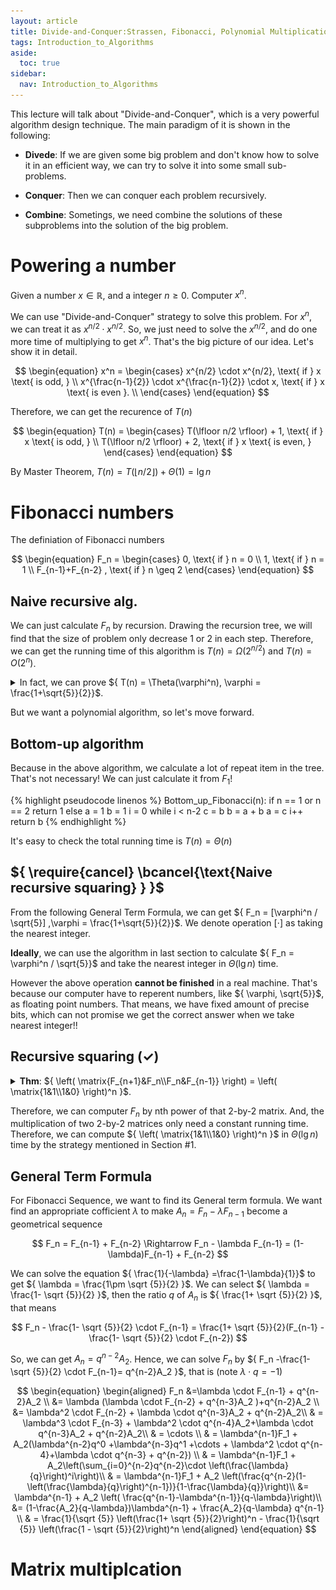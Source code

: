 ```yaml
---
layout: article
title: Divide-and-Conquer:Strassen, Fibonacci, Polynomial Multiplication
tags: Introduction_to_Algorithms
aside:
  toc: true
sidebar:
  nav: Introduction_to_Algorithms
---
```


This lecture will talk about "Divide-and-Conquer", which is a very powerful algorithm design technique. The main paradigm of it is shown in the following:

* <b>Divede</b>: If we are given some big problem and don't know how to solve it in an efficient way, we can try to solve it into some small sub-problems.

* <b>Conquer</b>: Then we can conquer each problem recursively.

* <b>Combine</b>: Sometings, we need combine the solutions of these subproblems into the solution of the big problem.

<!--more-->

# Powering a number

Given a number ${ x \in \mathbb{R}}$, and a integer ${ n \geq 0 }$. Computer ${ x^n }$.

We can use "Divide-and-Conquer" strategy to solve this problem. For ${ x^n }$, we can treat it as ${ x^{n/2} \cdot x^{n/2} }$. So, we just need to solve the ${ x^{n/2} }$, and do one more time of multiplying to get ${ x^n }$. That's the big picture of our idea. Let's show it in detail.

<center>$$
\begin{equation}
x^n = 
\begin{cases}
x^{n/2} \cdot x^{n/2}, \text{ if } x \text{ is odd, } \\
x^{\frac{n-1}{2}} \cdot x^{\frac{n-1}{2}} \cdot x, \text{ if } x \text{ is even }. \\
\end{cases}
\end{equation}
$$</center>

Therefore, we can get the recurence of ${ T(n)}$

<center>$$
\begin{equation}
T(n) = 
\begin{cases}
T(\lfloor n/2 \rfloor) + 1, \text{ if } x \text{ is odd, } \\
T(\lfloor n/2 \rfloor) + 2, \text{ if } x \text{ is even, }
\end{cases}
\end{equation}
$$</center>

By Master Theorem, ${ T(n) = T(\lfloor n/2 \rfloor) + \Theta(1) = \lg n }$

# Fibonacci numbers

The definiation of Fibonacci numbers

<center>$$
\begin{equation}
F_n = 
\begin{cases}
0, \text{ if } n = 0 \\
1, \text{ if } n = 1 \\
F_{n-1}+F_{n-2} , \text{ if } n \geq 2
\end{cases}
\end{equation}
$$</center>

## Naive recursive alg.

We can just calculate ${ F_n }$ by recursion. Drawing the recursion tree, we will find that the size of problem only decrease ${ 1 }$ or ${ 2 }$ in each step. Therefore, we can get the running time of this algorithm is ${ T(n) = \Omega(2^{n/2}) }$ and ${ T(n) = O(2^n) }$.

<details><summary>In fact, we can prove ${ T(n) = \Theta(\varphi^n), \varphi = \frac{1+\sqrt{5}}{2}}$. </summary>

We can get the recurrence is ${ T(n)=T(n-1)+T(n-2)+\Theta(1) }$. And ${ T(0),T(1) }$ is trivial.

If we draw the recursion tree and aligned it to the tree of Fibonacci number. Like the following figure, we can calculate the number of notes.

<p align="center">
    <img src="/post_image/Introduction_to_Algorithm/Lec_3/Fibonacci.png" width="70%">
</p>

<p align="center">
    <img src="/post_image/Introduction_to_Algorithm/Lec_3/F_tree.png" width="70%">
</p>

For each level ${ i }$, we want to calculate its number ${ N(i) }$, which represent ${ F_{n-i+1} }$ in fact. So, we can calculate how many times of ${ F_{n-i+1} }$ appears. Acctually, ${ F_{n-i+1} }$ comes from ${ F_{n-i+2} }$ and ${ F_{n-i+3} }$, therefore the ${ N(i) = N(i-1)+N(i-2) }$. We find that ${ N(n) }$ is also a Fibonacci squence. It's ease to check that the number of leaves is ${ F(n) }$. We denote the sum of the Fibonacci squence as ${  S(n) = \sum_{i=1}^n F(i)}$. And the number of inner notes in the tree is ${ S(n-1) }$. Let's solve the general term fomula of ${ S(n) }$.

<center>$$
\begin{equation}
\begin{aligned}
2S(n) &= (F(1)+F(2)+\cdots+F(n-1)+F(n))+(F(1)+F(2)+\cdots+F(n-1)+F(n)) \\
& = F(1)+(F(1)+F(2)) + (F(2)+F(3)) + (F(3)+F(4)) + \cdots + (F(n-1)+F(n)) + F(n) \\
& = F(1) + F(3) + F(4) + \cdots + F(n) + F(n+1) \\
&= S(n) - F(2) + F(n+1)
\end{aligned}
\end{equation}
$$</center>

Then, we can get ${ S(n) = F(n+1) - 1 }$. Therefore, ${ T(n) =  F(n)\cdot \Theta(1) + S(n-1)\cdot \Theta(1) = \Theta(F(n))}$

In the last part of this section, we calculate ${ F(n)=\frac{1}{\sqrt {5}} \left(\frac{1+ \sqrt {5}}{2}\right)^n - \frac{1}{\sqrt {5}} \left(\frac{1 - \sqrt {5}}{2}\right)^n }$. So, we can get

<center>$$
\frac{1}{\sqrt {5}} \left(\left(\frac{1+ \sqrt {5}}{2}\right)^n - 1\right) < F(n) + \frac{1}{\sqrt {5}} \left(\left(\frac{1+ \sqrt {5}}{2}\right)^n +1\right) 
$$</center>

Therefore, ${T(n) = \Theta(\varphi^n), \varphi = \frac{1+\sqrt{5}}{2} }$

</details>

But we want a polynomial algorithm, so let's move forward.

## Bottom-up algorithm

Because in the above algorithm, we calculate a lot of repeat item in the tree. That's not necessary! We can just calculate it from ${ F_1 }$!

{% highlight pseudocode linenos %}
Bottom_up_Fibonacci(n):
    if n == 1 or n == 2
        return 1
    else
        a = 1
        b = 1
        i = 0
        while i < n-2
            c = b
            b = a + b
            a = c
            i++
        return b
{% endhighlight %}

It's easy to check the total running time is ${ T(n) = \Theta(n) }$

## ${ \require{cancel} \bcancel{\text{Naive recursive squaring} } }$

From the following General Term Formula, we can get ${ F_n = [\varphi^n / \sqrt{5}] ,\varphi = \frac{1+\sqrt{5}}{2}}$. We denote operation ${ [\cdot] }$ as taking the nearest integer.

<b>Ideally</b>, we can use the algorithm in last section to calculate ${ F_n = \varphi^n / \sqrt{5}}$ and take the nearest integer in ${ \Theta(\lg n) }$ time.

However the above operation <b>cannot be finished</b> in a real machine. That's because our computer have to reperent numbers, like ${ \varphi, \sqrt{5}}$, as floating point numbers. That means, we have fixed amount of precise bits, which can not promise we get the correct answer when we take nearest integer!!

## Recursive squaring (${ \checkmark }$)

<details><summary><b> Thm</b>: ${ \left( \matrix{F_{n+1}&F_n\\F_n&F_{n-1}} \right) = \left( \matrix{1&1\\1&0} \right)^n  }$. </summary>

We will prove it by induction

Initially, we will check the base case 

<center>$$
\left( \matrix{F_{2}&F_1\\F_1&F_{0}} \right) = \left( \matrix{1&1\\1&0} \right)^1
$$</center>

Then, we assume statement is true, when ${ n<k }$, now let's check it when ${ n = k }$

<center>$$
\begin{equation}
\begin{aligned}
\left( \matrix{F_{n}&F_{n-1}\\F_{n-1}&F_{n-2}} \right)\left( \matrix{1&1\\1&0} \right)
&= \left( \matrix{F_{n}+F_{n-1}&F_{n}+0\cdot F_{n-1}\\F_{n-1}+F_{n-2}&F_{n-1}+0\cdot F_{n-2}} \right)
=\left( \matrix{F_{n+1}&F_n\\F_n&F_{n-1}} \right) \\
\end{aligned}
\end{equation}
$$</center>

By assumption ${ \left( \matrix{F_{n}&F_{n-1}\\F_{n-1}&F_{n-2}} \right) =  \left( \matrix{1&1\\1&0} \right)^{n-1} }$, we can get

<center>$$
\left( \matrix{F_{n+1}&F_n\\F_n&F_{n-1}} \right) = \left( \matrix{1&1\\1&0} \right)^{n}
$$</center>

By induction, we prove our Theorem. <b>Q.E.D</b>

</details>

Therefore, we can computer ${ F_n }$ by nth power of that 2-by-2 matrix. And, the multiplication of two 2-by-2 matrices only need a constant running time. Therefore, we can compute ${ \left( \matrix{1&1\\1&0} \right)^n }$ in ${ \Theta(\lg n) }$ time by the strategy mentioned in Section \#1.

## General Term Formula

For Fibonacci Sequence, we want to find its General term formula. We want find an appropriate cofficient ${ \lambda }$ to make ${A_n = F_n - \lambda F_{n-1} }$ become a geometrical sequence

<center>$$
F_n = F_{n-1} + F_{n-2} \Rightarrow F_n - \lambda F_{n-1} = (1-\lambda)F_{n-1} + F_{n-2}
$$</center>

We can solve the equation ${ \frac{1}{-\lambda} =\frac{1-\lambda}{1}}$ to get ${ \lambda = \frac{1\pm \sqrt {5}}{2} }$. We can select ${ \lambda = \frac{1- \sqrt {5}}{2} }$, then the ratio ${ q }$ of ${ A_n }$ is ${ \frac{1+ \sqrt {5}}{2} }$, that means

<center>$$
F_n - \frac{1- \sqrt {5}}{2} \cdot F_{n-1} = \frac{1+ \sqrt {5}}{2}(F_{n-1} - \frac{1- \sqrt {5}}{2} \cdot F_{n-2})
$$</center>

So, we can get ${ A_n = q^{n-2}A_2}$. Hence, we can solve ${ F_n  }$ by ${ F_n -\frac{1- \sqrt {5}}{2} \cdot F_{n-1}= q^{n-2}A_2 }$, that is (note ${ \lambda \cdot q = -1 }$)

<center>$$
\begin{equation}
\begin{aligned}
F_n &=\lambda \cdot F_{n-1} + q^{n-2}A_2 \\
&= \lambda (\lambda \cdot F_{n-2} + q^{n-3}A_2 )+q^{n-2}A_2 \\
&= \lambda^2 \cdot F_{n-2} + \lambda \cdot q^{n-3}A_2 + q^{n-2}A_2\\
& = \lambda^3 \cdot F_{n-3} + \lambda^2 \cdot q^{n-4}A_2+\lambda \cdot q^{n-3}A_2 + q^{n-2}A_2\\
& = \cdots \\
& = \lambda^{n-1}F_1 + A_2(\lambda^{n-2}q^0 +\lambda^{n-3}q^1 +\cdots + \lambda^2 \cdot q^{n-4}+\lambda \cdot q^{n-3} + q^{n-2}) \\
& = \lambda^{n-1}F_1 + A_2\left(\sum_{i=0}^{n-2}q^{n-2}\cdot \left(\frac{\lambda}{q}\right)^i\right)\\
& = \lambda^{n-1}F_1 + A_2 \left(\frac{q^{n-2}(1-\left(\frac{\lambda}{q}\right)^{n-1})}{1-\frac{\lambda}{q}}\right)\\
&= \lambda^{n-1} + A_2 \left( \frac{q^{n-1}-\lambda^{n-1}}{q-\lambda}\right)\\
&= (1-\frac{A_2}{q-\lambda})\lambda^{n-1} + \frac{A_2}{q-\lambda} q^{n-1} \\ 
& = \frac{1}{\sqrt {5}} \left(\frac{1+ \sqrt {5}}{2}\right)^n - \frac{1}{\sqrt {5}} \left(\frac{1 - \sqrt {5}}{2}\right)^n
\end{aligned} 
\end{equation}
$$</center>

# Matrix multiplcation